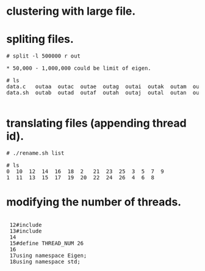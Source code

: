 # clustering with large file.

# spliting files.

<pre>
# split -l 500000 r out

* 50,000 - 1,000,000 could be limit of eigen.

# ls
data.c   outaa  outac  outae  outag  outai  outak  outam  outao  outaq  outas  outau  outaw  outay  outba
data.sh  outab  outad  outaf  outah  outaj  outal  outan  outap  outar  outat  outav  outax  outaz  

</pre>

# translating files (appending thread id).

<pre>
# ./rename.sh list

# ls
0  10  12  14  16  18  2   21  23  25  3  5  7  9       
1  11  13  15  17  19  20  22  24  26  4  6  8 
</pre>

# modifying the number of threads.

<pre>

 12#include <eigen3/Eigen/Core>
 13#include <eigen3/Eigen/SVD>
 14
 15#define THREAD_NUM 26
 16
 17using namespace Eigen;
 18using namespace std;

</pre>
 
